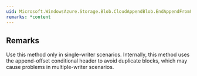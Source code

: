 ```yaml
---  
uid: Microsoft.WindowsAzure.Storage.Blob.CloudAppendBlob.EndAppendFromFile(System.IAsyncResult)  
remarks: *content  
---  
```

  
## Remarks  
 Use this method only in single-writer scenarios. Internally, this method uses the append-offset conditional header to avoid duplicate blocks, which may cause problems in multiple-writer scenarios.